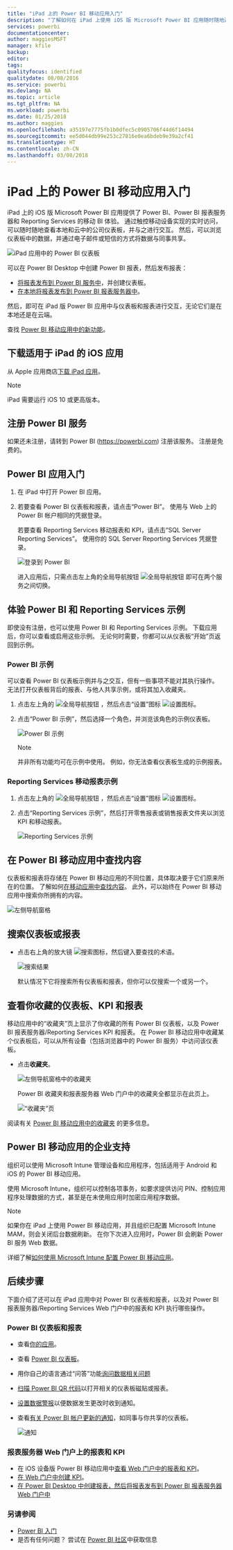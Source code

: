 ```yaml
---
title: "iPad 上的 Power BI 移动应用入门"
description: "了解如何在 iPad 上使用 iOS 版 Microsoft Power BI 应用随时随地通过移动设备访问本地和云中的业务信息。"
services: powerbi
documentationcenter: 
author: maggiesMSFT
manager: kfile
backup: 
editor: 
tags: 
qualityfocus: identified
qualitydate: 08/08/2016
ms.service: powerbi
ms.devlang: NA
ms.topic: article
ms.tgt_pltfrm: NA
ms.workload: powerbi
ms.date: 01/25/2018
ms.author: maggies
ms.openlocfilehash: a35197e7775fb1b0dfec5c0905706f44d6f14494
ms.sourcegitcommit: ee5d044db99e253c27816e0ea6bdeb9e39a2cf41
ms.translationtype: HT
ms.contentlocale: zh-CN
ms.lasthandoff: 03/08/2018
---
```

# <a name="get-started-with-the-power-bi-mobile-app-on-an-ipad"></a>iPad 上的 Power BI 移动应用入门
iPad 上的 iOS 版 Microsoft Power BI 应用提供了 Power BI、Power BI 报表服务器和 Reporting Services 的移动 BI 体验。 通过触控移动设备实现的实时访问，可以随时随地查看本地和云中的公司仪表板，并与之进行交互。 然后，可以浏览仪表板中的数据，并通过电子邮件或短信的方式将数据与同事共享。 

![iPad 应用中的 Power BI 仪表板](media/mobile-ipad-app-get-started/power-bi-ipad-dashboard-sales-and-marketing.png)

可以在 Power BI Desktop 中创建 Power BI 报表，然后发布报表：

* [将报表发布到 Power BI 服务中](service-get-started.md)，并创建仪表板。
* [在本地将报表发布到 Power BI 报表服务器中](report-server/quickstart-create-powerbi-report.md)。

然后，即可在 iPad 版 Power BI 应用中与仪表板和报表进行交互，无论它们是在本地还是在云端。

查找 [Power BI 移动应用中的新功能](mobile-whats-new-in-the-mobile-apps.md)。

## <a name="download-the-ios-app-for-the-ipad"></a>下载适用于 iPad 的 iOS 应用
从 Apple 应用商店[下载 iPad 应用](http://go.microsoft.com/fwlink/?LinkId=522062)。

> [!NOTE]
> iPad 需要运行 iOS 10 或更高版本。 
> 
> 

## <a name="sign-up-for-the-power-bi-service"></a>注册 Power BI 服务
如果还未注册，请转到 Power BI (https://powerbi.com) 注册该服务。 注册是免费的。

## <a name="get-started-with-the-power-bi-app"></a>Power BI 应用入门
1. 在 iPad 中打开 Power BI 应用。
2. 若要查看 Power BI 仪表板和报表，请点击“Power BI”。 使用与 Web 上的 Power BI 帐户相同的凭据登录。 
   
   若要查看 Reporting Services 移动报表和 KPI，请点击“SQL Server Reporting Services”。 使用你的 SQL Server Reporting Services 凭据登录。
   
   ![登录到 Power BI](media/mobile-ipad-app-get-started/power-bi-connect-to-login.png)
   
   进入应用后，只需点击左上角的全局导航按钮 ![全局导航按钮 ](media/mobile-ipad-app-get-started/power-bi-iphone-global-nav-button.png) 即可在两个服务之间切换。 

## <a name="try-the-power-bi-and-reporting-services-samples"></a>体验 Power BI 和 Reporting Services 示例
即使没有注册，也可以使用 Power BI 和 Reporting Services 示例。 下载应用后，你可以查看或启用这些示例。 无论何时需要，你都可以从仪表板“开始”页返回到示例。

### <a name="power-bi-samples"></a>Power BI 示例
可以查看 Power BI 仪表板示例并与之交互，但有一些事项不能对其执行操作。 无法打开仪表板背后的报表、与他人共享示例，或将其加入收藏夹。

1. 点击左上角的 ![全局导航按钮 ](media/mobile-ipad-app-get-started/power-bi-iphone-global-nav-button.png) ，然后点击“设置”图标 ![设置图标](media/mobile-ipad-app-get-started/power-bi-ios-settings-gear.png)。
2. 点击“Power BI 示例”，然后选择一个角色，并浏览该角色的示例仪表板。  
   
   ![Power BI 示例](media/mobile-ipad-app-get-started/pbi_ipad_samples2.png)
   
   > [!NOTE]
   > 并非所有功能均可在示例中使用。 例如，你无法查看仪表板生成的示例报表。 
   > 
   > 

### <a name="reporting-services-mobile-report-samples"></a>Reporting Services 移动报表示例
1. 点击左上角的 ![全局导航按钮 ](media/mobile-ipad-app-get-started/power-bi-iphone-global-nav-button.png) ，然后点击“设置”图标 ![设置图标](media/mobile-ipad-app-get-started/power-bi-ios-settings-gear.png)。
2. 点击“Reporting Services 示例”，然后打开零售报表或销售报表文件夹以浏览 KPI 和移动报表。
   
   ![Reporting Services 示例](media/mobile-ipad-app-get-started/power-bi-reporting-services-samples.png)

## <a name="find-your-content-in-the-power-bi-mobile-apps"></a>在 Power BI 移动应用中查找内容
仪表板和报表将存储在 Power BI 移动应用的不同位置，具体取决要于它们原来所在的位置。 了解如何[在移动应用中查找内容](mobile-apps-find-content-mobile-devices.md)。 此外，可以始终在 Power BI 移动应用中搜索你所拥有的内容。 

![左侧导航窗格](media/mobile-ipad-app-get-started/power-bi-iphone-left-nav.png)

## <a name="search-for-a-dashboard-or-report"></a>搜索仪表板或报表
* 点击右上角的放大镜 ![搜索图标](media/mobile-ipad-app-get-started/power-bi-ipad-search-icon.png)，然后键入要查找的术语。
  
    ![搜索结果](media/mobile-ipad-app-get-started/power-bi-ipad-search.png)
  
    默认情况下它将搜索所有仪表板和报表，但你可以仅搜索一个或另一个。

## <a name="view-your-favorite-dashboards-kpis-and-reports"></a>查看你收藏的仪表板、KPI 和报表
移动应用中的“收藏夹”页上显示了你收藏的所有 Power BI 仪表板，以及 Power BI 报表服务器/Reporting Services KPI 和报表。 在 Power BI 移动应用中收藏某个仪表板后，可以从所有设备（包括浏览器中的 Power BI 服务）中访问该仪表板。 

* 点击**收藏夹**。
  
   ![左侧导航窗格中的收藏夹](media/mobile-ipad-app-get-started/power-bi-iphone-favorites-nav.png)
  
   Power BI 收藏夹和报表服务器 Web 门户中的收藏夹全都显示在此页上。
  
   ![“收藏夹”页](media/mobile-ipad-app-get-started/power-bi-ipad-favorites.png)

阅读有关 [Power BI 移动应用中的收藏夹](mobile-apps-favorites.md) 的更多信息。

## <a name="enterprise-support-for-the-power-bi-mobile-apps"></a>Power BI 移动应用的企业支持
组织可以使用 Microsoft Intune 管理设备和应用程序，包括适用于 Android 和 iOS 的 Power BI 移动应用。

使用 Microsoft Intune，组织可以控制各项事务，如要求提供访问 PIN、控制应用程序处理数据的方式，甚至是在未使用应用时加密应用程序数据。

> [!NOTE]
> 如果你在 iPad 上使用 Power BI 移动应用，并且组织已配置 Microsoft Intune MAM，则会关闭后台数据刷新。 在你下次进入应用时，Power BI 会刷新 Power BI 服务 Web 数据。
> 
> 

详细了解[如何使用 Microsoft Intune 配置 Power BI 移动应用](service-admin-mobile-intune.md)。 

## <a name="next-steps"></a>后续步骤
下面介绍了还可以在 iPad 应用中对 Power BI 仪表板和报表，以及对 Power BI 报表服务器/Reporting Services Web 门户中的报表和 KPI 执行哪些操作。

### <a name="power-bi-dashboards-and-reports"></a>Power BI 仪表板和报表
* 查看[你的应用](service-install-use-apps.md)。
* 查看 [Power BI 仪表板](mobile-apps-view-dashboard.md)。
* 用你自己的语言通过“问答”功能[询问数据相关问题](mobile-apps-ios-qna.md)
* [扫描 Power BI QR 代码](mobile-apps-qr-code.md)以打开相关的仪表板磁贴或报表。
* [设置数据警报](mobile-set-data-alerts-in-the-mobile-apps.md)以便数据发生更改时收到通知。
* 查看[有关 Power BI 帐户更新的通知](mobile-apps-notification-center.md)，如同事与你共享的仪表板。
  
  ![通知](media/mobile-ipad-app-get-started/power-bi-ipad-notifications.png)

### <a name="reports-and-kpis-on-the-report-server-web-portals"></a>报表服务器 Web 门户上的报表和 KPI
* 在 iOS 设备版 Power BI 移动应用中[查看 Web 门户中的报表和 KPI](mobile-app-ssrs-kpis-mobile-on-premises-reports.md)。
* [在 Web 门户中创建 KPI](https://docs.microsoft.com/sql/reporting-services/working-with-kpis-in-reporting-services)。
* [在 Power BI Desktop 中创建报表，然后将报表发布到 Power BI 报表服务器 Web 门户中](report-server/quickstart-create-powerbi-report.md)

### <a name="see-also"></a>另请参阅
* [Power BI 入门](service-get-started.md)  
* 是否有任何问题？ 尝试在 [Power BI 社区](http://community.powerbi.com/)中获取信息


